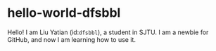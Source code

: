 # hello-world-dfsbbl

Hello! I am Liu Yatian (id:`dfsbbl`), a student in SJTU. I am a newbie for GitHub, and now I am learning how to use it.
